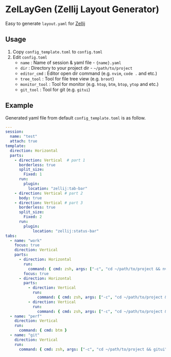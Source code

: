 # ZelLayGen (Zellij Layout Generator)

Easy to generate `layout.yaml` for [Zellij](https://zellij.dev)

## Usage

1. Copy `config_template.toml` to `config.toml`
2. Edit `config.toml`
    * `name` : Name of session & yaml file - `{name}.yaml`
    * `dir` : Directory to your project dir - `~/path/to/project`
    * `editor_cmd` : Editor open dir command (e.g. `nvim`, `code .` and etc.)
    * `tree_tool` : Tool for file tree view (e.g. `broot`)
    * `monitor_tool` : Tool for monitor (e.g. `htop`, `btm`, `btop`, `ytop` and etc.)
    * `git_tool` : Tool for git (e.g. `gitui`)

## Example

Generated yaml file from default `config_template.toml` is as follow.

```yaml
---
session:
  name: "test"
  attach: true
template:
  direction: Horizontal
  parts:
    - direction: Vertical  # part 1
      borderless: true
      split_size:
        Fixed: 1
      run:
        plugin:
          location: "zellij:tab-bar"
    - direction: Vertical # part 2
      body: true
    - direction: Vertical # part 3
      borderless: true
      split_size:
        Fixed: 2
      run:
        plugin:
            location: "zellij:status-bar"
tabs:
  - name: "work"
    focus: true
    direction: Vertical
    parts:
      - direction: Horizontal
        run:
          command: { cmd: zsh, args: ["-c", "cd ~/path/to/project && nvim"] }
        focus: true
      - direction: Horizontal
        parts:
          - direction: Vertical
            run:
              command: { cmd: zsh, args: ["-c", "cd ~/path/to/project && broot"] }
          - direction: Vertical
            run:
              command: { cmd: zsh, args: ["-c", "cd ~/path/to/project && zsh"] }
  - name: "perf"
    direction: Vertical
    run:
      command: { cmd: btm }
  - name: "git"
    direction: Vertical
    run:
      command: { cmd: zsh, args: ["-c", "cd ~/path/to/project && gitui"] }
```
